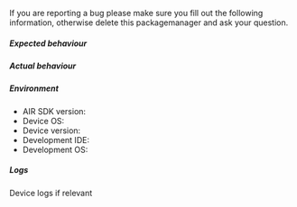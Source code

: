 
If you are reporting a bug please make sure you fill out the following information, otherwise delete this packagemanager and ask your question.


##### Expected behaviour


##### Actual behaviour


##### Environment 

- AIR SDK version: 
- Device OS: 
- Device version: 
- Development IDE: 
- Development OS:


##### Logs

Device logs if relevant
